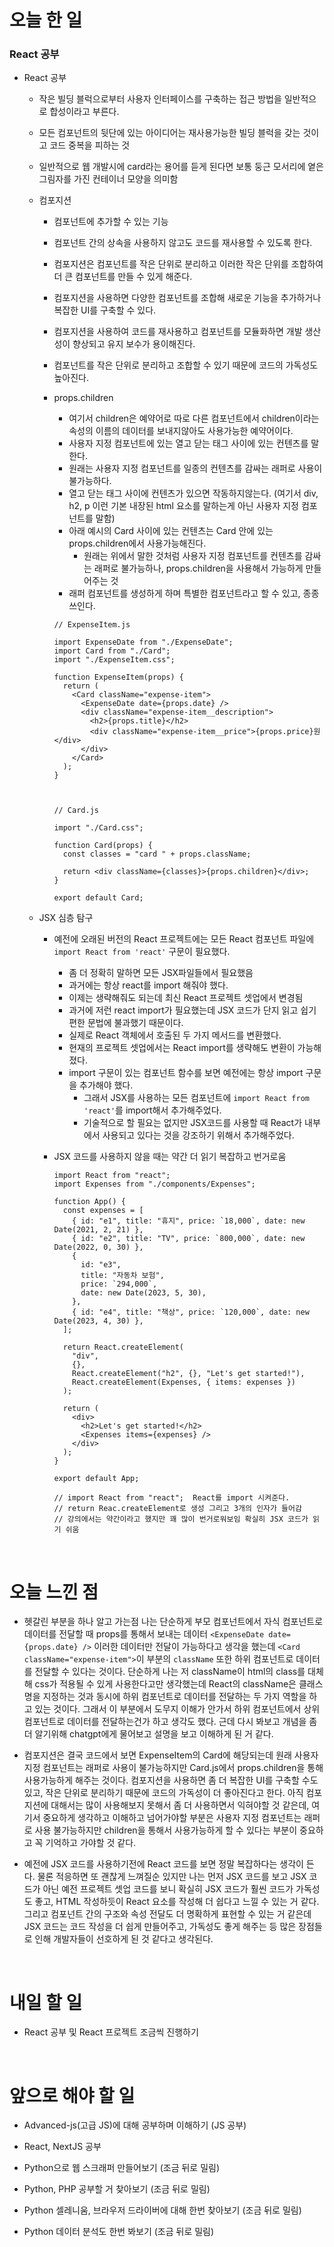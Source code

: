# 오늘 한 일

### React 공부

- React 공부

  - 작은 빌딩 블럭으로부터 사용자 인터페이스를 구축하는 접근 방법을 일반적으로 합성이라고 부른다.
  - 모든 컴포넌트의 뒷단에 있는 아이디어는 재사용가능한 빌딩 블럭을 갖는 것이고 코드 중복을 피하는 것
  - 일반적으로 웹 개발시에 card라는 용어를 듣게 된다면 보통 둥근 모서리에 옅은 그림자를 가진 컨테이너 모양을 의미함
  - 컴포지션

    - 컴포넌트에 추가할 수 있는 기능
    - 컴포넌트 간의 상속을 사용하지 않고도 코드를 재사용할 수 있도록 한다.
    - 컴포지션은 컴포넌트를 작은 단위로 분리하고 이러한 작은 단위를 조합하여 더 큰 컴포넌트를 만들 수 있게 해준다.
    - 컴포지션을 사용하면 다양한 컴포넌트를 조합해 새로운 기능을 추가하거나 복잡한 UI를 구축할 수 있다.
    - 컴포지션을 사용하여 코드를 재사용하고 컴포넌트를 모듈화하면 개발 생산성이 향상되고 유지 보수가 용이해진다.
    - 컴포넌트를 작은 단위로 분리하고 조합할 수 있기 때문에 코드의 가독성도 높아진다.
    - props.children

      - 여기서 children은 예약어로 따로 다른 컴포넌트에서 children이라는 속성의 이름의 데이터를 보내지않아도 사용가능한 예약어이다.
      - 사용자 지정 컴포넌트에 있는 열고 닫는 태그 사이에 있는 컨텐츠를 말한다.
      - 원래는 사용자 지정 컴포넌트를 일종의 컨텐츠를 감싸는 래퍼로 사용이 불가능하다.
      - 열고 닫는 태그 사이에 컨텐츠가 있으면 작동하지않는다. (여기서 div, h2, p 이런 기본 내장된 html 요소를 말하는게 아닌 사용자 지정 컴포넌트를 말함)
      - 아래 예시의 Card 사이에 있는 컨텐츠는 Card 안에 있는 props.children에서 사용가능해진다.
        - 원래는 위에서 말한 것처럼 사용자 지정 컴포넌트를 컨텐츠를 감싸는 래퍼로 불가능하나, props.children을 사용해서 가능하게 만들어주는 것
      - 래퍼 컴포넌트를 생성하게 하며 특별한 컴포넌트라고 할 수 있고, 종종 쓰인다.

      ```
      // ExpenseItem.js

      import ExpenseDate from "./ExpenseDate";
      import Card from "./Card";
      import "./ExpenseItem.css";

      function ExpenseItem(props) {
        return (
          <Card className="expense-item">
            <ExpenseDate date={props.date} />
            <div className="expense-item__description">
              <h2>{props.title}</h2>
              <div className="expense-item__price">{props.price}원</div>
            </div>
          </Card>
        );
      }



      // Card.js

      import "./Card.css";

      function Card(props) {
        const classes = "card " + props.className;

        return <div className={classes}>{props.children}</div>;
      }

      export default Card;
      ```

  - JSX 심층 탐구

    - 예전에 오래된 버전의 React 프로젝트에는 모든 React 컴포넌트 파일에 `import React from 'react'` 구문이 필요했다.
      - 좀 더 정확히 말하면 모든 JSX파일들에서 필요했음
      - 과거에는 항상 react를 import 해줘야 했다.
      - 이제는 생략해줘도 되는데 최신 React 프로젝트 셋업에서 변경됨
      - 과거에 저런 react import가 필요했는데 JSX 코드가 단지 읽고 쉽기 편한 문법에 불과했기 때문이다.
      - 실제로 React 객체에서 호출된 두 가지 메서드를 변환했다.
      - 현재의 프로젝트 셋업에서는 React import를 생략해도 변환이 가능해졌다.
      - import 구문이 있는 컴포넌트 함수를 보면 예전에는 항상 import 구문을 추가해야 했다.
        - 그래서 JSX를 사용하는 모든 컴포넌트에 `import React from 'react'`를 import해서 추가해주었다.
        - 기술적으로 할 필요는 없지만 JSX코드를 사용할 때 React가 내부에서 사용되고 있다는 것을 강조하기 위해서 추가해주었다.
    - JSX 코드를 사용하지 않을 때는 약간 더 읽기 복잡하고 번거로움

      ```
      import React from "react";
      import Expenses from "./components/Expenses";

      function App() {
        const expenses = [
          { id: "e1", title: "휴지", price: `18,000`, date: new Date(2021, 2, 21) },
          { id: "e2", title: "TV", price: `800,000`, date: new Date(2022, 0, 30) },
          {
            id: "e3",
            title: "자동차 보험",
            price: `294,000`,
            date: new Date(2023, 5, 30),
          },
          { id: "e4", title: "책상", price: `120,000`, date: new Date(2023, 4, 30) },
        ];

        return React.createElement(
          "div",
          {},
          React.createElement("h2", {}, "Let's get started!"),
          React.createElement(Expenses, { items: expenses })
        );

        return (
          <div>
            <h2>Let's get started!</h2>
            <Expenses items={expenses} />
          </div>
        );
      }

      export default App;

      // import React from "react";  React를 import 시켜준다.
      // return Reac.createElement로 생성 그리고 3개의 인자가 들어감
      // 강의에서는 약간이라고 했지만 꽤 많이 번거로워보임 확실히 JSX 코드가 읽기 쉬움
      ```

<br />

# 오늘 느낀 점

- 헷갈린 부분을 하나 알고 가는점 나는 단순하게 부모 컴포넌트에서 자식 컴포넌트로 데이터를 전달할 때 props를 통해서 보내는 데이터 `<ExpenseDate date={props.date} />` 이러한 데이터만 전달이 가능하다고 생각을 했는데 `<Card className="expense-item">`이 부분의 `className` 또한 하위 컴포넌트로 데이터를 전달할 수 있다는 것이다. 단순하게 나는 저 className이 html의 class를 대체해 css가 적용될 수 있게 사용한다고만 생각했는데 React의 className은 클래스명을 지정하는 것과 동시에 하위 컴포넌트로 데이터를 전달하는 두 가지 역할을 하고 있는 것이다. 그래서 이 부분에서 도무지 이해가 안가서 하위 컴포넌트에서 상위 컴포넌트로 데이터를 전달하는건가 하고 생각도 했다. 근데 다시 봐보고 개념을 좀 더 알기위해 chatgpt에게 물어보고 설명을 보고 이해하게 된 거 같다.

- 컴포지션은 결국 코드에서 보면 ExpenseItem의 Card에 해당되는데 원래 사용자 지정 컴포넌트는 래퍼로 사용이 불가능하지만 Card.js에서 props.children을 통해 사용가능하게 해주는 것이다. 컴포지션을 사용하면 좀 더 복잡한 UI를 구축할 수도 있고, 작은 단위로 분리하기 때문에 코드의 가독성이 더 좋아진다고 한다. 아직 컴포지션에 대해서는 많이 사용해보지 못해서 좀 더 사용하면서 익혀야할 것 같은데, 여기서 중요하게 생각하고 이해하고 넘어가야할 부분은 사용자 지정 컴포넌트는 래퍼로 사용 불가능하지만 children을 통해서 사용가능하게 할 수 있다는 부분이 중요하고 꼭 기억하고 가야할 것 같다.

- 예전에 JSX 코드를 사용하기전에 React 코드를 보면 정말 복잡하다는 생각이 든다. 물론 적응하면 또 괜찮게 느껴질순 있지만 나는 먼저 JSX 코드를 보고 JSX 코드가 아닌 예전 프로젝트 셋업 코드를 보니 확실히 JSX 코드가 훨씬 코드가 가독성도 좋고, HTML 작성하듯이 React 요소를 작성해 더 쉽다고 느낄 수 있는 거 같다. 그리고 컴포넌트 간의 구조와 속성 전달도 더 명확하게 표현할 수 있는 거 같은데 JSX 코드는 코드 작성을 더 쉽게 만들어주고, 가독성도 좋게 해주는 등 많은 장점들로 인해 개발자들이 선호하게 된 것 같다고 생각된다.

<br />

# 내일 할 일

- React 공부 및 React 프로젝트 조금씩 진행하기

<br />

# 앞으로 해야 할 일

- Advanced-js(고급 JS)에 대해 공부하며 이해하기 (JS 공부)

- React, NextJS 공부

- Python으로 웹 스크래퍼 만들어보기 (조금 뒤로 밀림)

- Python, PHP 공부할 거 찾아보기 (조금 뒤로 밀림)

- Python 셀레니움, 브라우저 드라이버에 대해 한번 찾아보기 (조금 뒤로 밀림)

- Python 데이터 분석도 한번 봐보기 (조금 뒤로 밀림)
